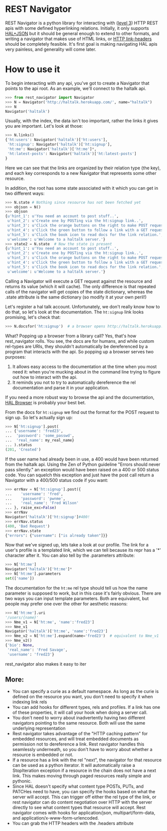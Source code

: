 # REST Navigator

REST Navigator is a python library for interacting with
([level 3](http://martinfowler.com/articles/richardsonMaturityModel.html#level3))
HTTP REST apis with some defined hyperlinking relations. Initially, it only
supports [HAL+JSON](http://tools.ietf.org/html/draft-kelly-json-hal-05) but it
should be general enough to extend to other formats, and writing a navigator
that makes use of HTML links, or
[HTTP link-headers](http://tools.ietf.org/html/rfc5988) should be completely
feasible. It's first goal is making navigating HAL apis very painless, and
generality will come later.

# How to use it

To begin interacting with any api, you've got to create a Navigator that points
to the api root. As an example, we'll connect to the haltalk api.

```python
>>> from rest_navigator import Navigator
>>> N = Navigator('http://haltalk.herokuapp.com/', name="haltalk")
>>> N
Navigator('haltalk')
```

Usually, with the index, the data isn't too important, rather the links it gives
you are important. Let's look at those:

```python
>>> N.links()
{'ht:users': Navigator('haltalk')['ht:users'],
 'ht:signup': Navigator('haltalk')['ht:signup'],
 'ht:me': Navigator('haltalk')['ht:me']*,
 'ht:latest-posts': Navigator('haltalk')['ht:latest-posts']
}
```

Here we can see that the links are organized by their relation type (the key),
and each key corresponds to a new Navigator that represents some other
resource.

In addition, the root has some state associated with it which you can get in two
different ways:

```python
>>> N.state # Nothing since resource has not been fetched yet
>>> objson = N()
>>> objson
{u'hint_1': u'You need an account to post stuff..',
 u'hint_2': u'Create one by POSTing via the ht:signup link..',
 u'hint_3': u'Click the orange buttons on the right to make POST requests..',
 u'hint_4': u'Click the green button to follow a link with a GET request..',
 u'hint_5': u'Click the book icon to read docs for the link relation.',
 u'welcome': u'Welcome to a haltalk server.'}
>>> state2 = N.state  # Now the state is present
{u'hint_1': u'You need an account to post stuff..',
 u'hint_2': u'Create one by POSTing via the ht:signup link..',
 u'hint_3': u'Click the orange buttons on the right to make POST requests..',
 u'hint_4': u'Click the green button to follow a link with a GET request..',
 u'hint_5': u'Click the book icon to read docs for the link relation.',
 u'welcome': u'Welcome to a haltalk server.'}
```

Calling a Navigator will execute a GET request against the resource and returns
its value (which it will cache). The only difference is that repeated calls of
the navigator will get copies of the state dictionary, whereas the .state
attribute is the same dictionary (so modify it at your own peril!)

Let's register a hal talk account. Unfortunately, we don't really know how to do
that, so let's look at the documentation. The `ht:signup` link looks promising,
let's check that:

```python
>>> N.docsfor('ht:signup')  # a browser opens http://haltalk.herokuapp.com/rels/signup
```

What? Popping up a browser from a library call? Yes, that's how rest_navigator
rolls. You see, the docs are for humans, and while custom rel-types are URIs,
they shouldn't automatically be dereferenced by a program that interacts with
the api. So popping up a browser serves two purposes:

  1. It allows easy access to the documentation at the time when you most need
  it: when you're mucking about in the command line trying to figure out how to
  interact with the api.
  2. It reminds you not to try to automatically dereference the rel documentation
  and parse it in your application.

If you need a more robust way to browse the api and the documentation,
[HAL Browser](https://github.com/mikekelly/hal-browser) is probably your best
bet.

From the docs for `ht:signup` we find out the format for the POST request to
sign up. So let's actually sign up:

```python
>>> N['ht:signup'].post(
... {'username': 'fred23',
...  'password': 'some_passwd',
...  'real_name': my_real_name}
... ).status
(201, 'Created')
```

If the user name had already been in use, a 400 would have been returned from
the haltalk api. Using the Zen of Python guideline "Errors should never pass
silently." an exception would have been raised on a 400 or 500 status code. You
can squelch this exception and just have the post call return a Navigator with a
400/500 status code if you want:

```python
>>> errNav = N['ht:signup'].post({
...    'username': 'fred',
...    'password': 'pwnme',
...    'real_name': 'Fred Wilson'
... }, raise_exc=False)
>>> errNav
Navigator('haltalk')['ht:signup']#400!
>>> errNav.status
(400, 'Bad Request')
>>> errNav.state
{"errors": {"username": ["is already taken"]}}
```

Now that we've signed up, lets take a look at our profile. The link for a user's
profile is a templated link, which we can tell because its repr has a '*'
character after it. You can also tell by the .parameters attribute:

```python
>>> N['ht:me']
Navigator('haltalk')['ht:me']*
>>> N['ht:me'].parameters
set(['name'])
```

The documentation for the `ht:me` rel type should tell us how the name parameter
is supposed to work, but in this case it's fairly obvious. There are two ways
you can input template parameters. Both are equivalent, but people may prefer
one over the other for aesthetic reasons:

```python
>>> N['ht:me'].uri
'/users/{name}'
>>> Nme_v1 = N['ht:me', 'name':'fred23']
>>> Nme_v1
Navigator('haltalk')['ht:me', 'name':'fred23']
>>> Nme_v2 = N['ht:me'].expand(name='fred23')  # equivalent to Nme_v1
>>> Nme_v2()
{'bio': None,
 'real_name': 'Fred Savage',
 'username': 'fred23'}
```

rest_navigator also makes it easy to iter


## More:

* You can specify a curie as a default namespace. As long as the curie is
  defined on the resource you want, you don't need to specify it when indexing link rels
* You can add hooks for different types, rels and profiles. If a link has one of
  these properties, it will call your hook when doing a server call.
* You don't need to worry about inadvertently having two different navigators
  pointing to the same resource. Both will use the same underlying representation
* Rest navigator takes advantage of the "HTTP caching pattern" for embedded
  resources, and will treat embedded documents as permission not to dereference
  a link. Rest navigator handles this seamlessly underneath, so you don't have
  to worry about whether a resource is embedded or not.
* If a resource has a link with the rel "next", the navigator for that resource
  can be used as a python iterator. It will automatically raise a StopIteration
  exception if a resource in the chain does not have a next link. This makes
  moving through paged resources really simple and pythonic.
* Since HAL doesn't specify what content type POSTs, PUTs, and PATCHes need to
  have, you can specify the hooks based on what the server will accept. This can
  trigger off either the rel type of the link, or rest navigator can do content
  negotiation over HTTP with the server directly to see what content types that
  resource will accept. Rest navigator comes with hooks for application/json,
  multipart/form-data, and application/x-www-form-urlencoded.
* You can grab the HTTP headers with the .headers attribute
